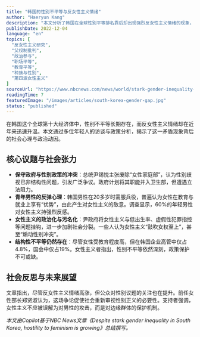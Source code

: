 ```yaml
---
title: "韩国的性别不平等与反女性主义情绪"
author: "Haeryun Kang"
description: "本文分析了韩国在全球性别平等排名靠后却出现强烈反女性主义情绪的现象，探讨了保守政府政策、青年男性的反弹心理，以及女性主义在韩国社会中的复杂处境。"
publishDate: 2022-12-04
language: "en"
topics: [
  "反女性主义研究", 
  "父权制批判", 
  "政治参与", 
  "职场平等", 
  "教育平等", 
  "种族与性别", 
  "第四波女性主义"
]
sourceUrl: "https://www.nbcnews.com/news/world/stark-gender-inequality-south-korea-hostility-feminism-growing-rcna59747"
readingTime: 7
featuredImage: "/images/articles/south-korea-gender-gap.jpg"
status: "published"
---
```


在韩国这个全球第十大经济体中，性别不平等长期存在，而反女性主义情绪却在近年来迅速升温。本文通过多位年轻人的访谈与政策分析，揭示了这一矛盾现象背后的社会心理与政治动因。

## 核心议题与社会张力

* **保守政府与性别政策的冲突**：总统尹锡悦主张废除“女性家庭部”，认为性别歧视已非结构性问题，引发广泛争议。政府计划将其职能并入卫生部，但遭遇立法阻力。
* **青年男性的反弹心理**：韩国男性在20多岁时需服兵役，普遍认为女性在教育与就业上享有“优势”，由此产生对女性主义的敌意。调查显示，60%的年轻男性对女性主义持强烈反感。
* **女性主义的政治化与污名化**：尹政府将女性主义与低出生率、虚假性犯罪指控等问题挂钩，进一步加剧社会分裂。一些人认为女性主义“鼓吹女权至上”，甚至“煽动性别冲突”。
* **结构性不平等仍然存在**：尽管女性受教育程度高，但在韩国企业高管中仅占4.8%，国会中仅占19%。女性主义者指出，性别不平等依然深刻，政策保护不可或缺。

## 社会反思与未来展望

文章指出，尽管反女性主义情绪高涨，但公众对性别议题的关注也在提升。前任女性部长郑贤淑认为，这场争论促使社会重新审视性别正义的必要性。支持者强调，女性主义不应被误解为对男性的攻击，而是对边缘群体的保护机制。

*本文由Copilot基于NBC News文章《Despite stark gender inequality in South Korea, hostility to feminism is growing》总结撰写。*
